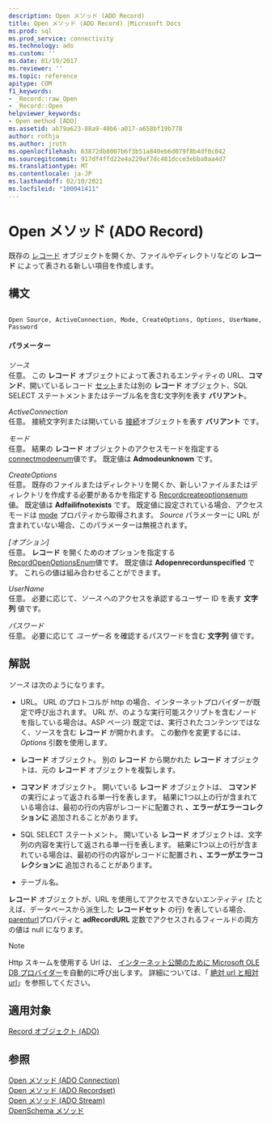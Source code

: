 ```yaml
---
description: Open メソッド (ADO Record)
title: Open メソッド (ADO Record) |Microsoft Docs
ms.prod: sql
ms.prod_service: connectivity
ms.technology: ado
ms.custom: ''
ms.date: 01/19/2017
ms.reviewer: ''
ms.topic: reference
apitype: COM
f1_keywords:
- _Record::raw_Open
- _Record::Open
helpviewer_keywords:
- Open method [ADO]
ms.assetid: ab79a623-88a9-40b6-a017-a658bf19b778
author: rothja
ms.author: jroth
ms.openlocfilehash: 63872db8007b6f3b51a840eb6d079f8b4df0c042
ms.sourcegitcommit: 917df4ffd22e4a229af7dc481dcce3ebba0aa4d7
ms.translationtype: MT
ms.contentlocale: ja-JP
ms.lasthandoff: 02/10/2021
ms.locfileid: "100041411"
---
```

# <a name="open-method-ado-record"></a>Open メソッド (ADO Record)
既存の [レコード](./record-object-ado.md) オブジェクトを開くか、ファイルやディレクトリなどの **レコード** によって表される新しい項目を作成します。  
  
## <a name="syntax"></a>構文  
  
```  
  
Open Source, ActiveConnection, Mode, CreateOptions, Options, UserName, Password  
```  
  
#### <a name="parameters"></a>パラメーター  
 *ソース*  
 任意。 この **レコード** オブジェクトによって表されるエンティティの URL、**コマンド**、開いているレコード [セット](./recordset-object-ado.md)または別の **レコード** オブジェクト、SQL SELECT ステートメントまたはテーブル名を含む文字列を表す **バリアント**。  
  
 *ActiveConnection*  
 任意。 接続文字列または開いている [接続](./connection-object-ado.md)オブジェクトを表す **バリアント** です。  
  
 *モード*  
 任意。 結果の **レコード** オブジェクトのアクセスモードを指定する [connectmodeenum](./connectmodeenum.md)値です。 既定値は **Admodeunknown** です。  
  
 *CreateOptions*  
 任意。 既存のファイルまたはディレクトリを開くか、新しいファイルまたはディレクトリを作成する必要があるかを指定する [Recordcreateoptionsenum](./recordcreateoptionsenum.md) 値。 既定値は **Adfailifnotexists** です。 既定値に設定されている場合、アクセスモードは [mode](./mode-property-ado.md) プロパティから取得されます。 *Source* パラメーターに URL が含まれていない場合、このパラメーターは無視されます。  
  
 *[オプション]*  
 任意。 **レコード** を開くためのオプションを指定する [RecordOpenOptionsEnum](./recordopenoptionsenum.md)値です。 既定値は **Adopenrecordunspecified** です。 これらの値は組み合わせることができます。  
  
 *UserName*  
 任意。 必要に応じて、*ソース* へのアクセスを承認するユーザー ID を表す **文字列** 値です。  
  
 *パスワード*  
 任意。 必要に応じて *ユーザー名* を確認するパスワードを含む **文字列** 値です。  
  
## <a name="remarks"></a>解説  
 *ソース* は次のようになります。  
  
-   URL。 URL のプロトコルが http の場合、インターネットプロバイダーが既定で呼び出されます。 URL が、のような実行可能スクリプトを含むノードを指している場合は。ASP ページ) 既定では、実行されたコンテンツではなく、ソースを含む **レコード** が開かれます。 この動作を変更するには、 *Options* 引数を使用します。  
  
-   **レコード** オブジェクト。 別の **レコード** から開かれた **レコード** オブジェクトは、元の **レコード** オブジェクトを複製します。  
  
-   **コマンド** オブジェクト。 開いている **レコード** オブジェクトは、 **コマンド** の実行によって返される単一行を表します。 結果に1つ以上の行が含まれている場合は、最初の行の内容がレコードに配置され **、エラーがエラーコレクションに** 追加されることがあります。  
  
-   SQL SELECT ステートメント。 開いている **レコード** オブジェクトは、文字列の内容を実行して返される単一行を表します。 結果に1つ以上の行が含まれている場合は、最初の行の内容がレコードに配置され **、エラーがエラーコレクションに** 追加されることがあります。  
  
-   テーブル名。  
  
 **レコード** オブジェクトが、URL を使用してアクセスできないエンティティ (たとえば、データベースから派生した **レコードセット** の行) を表している場合、 [parenturl](./parenturl-property-ado.md)プロパティと **adRecordURL** 定数でアクセスされるフィールドの両方の値は null になります。  
  
> [!NOTE]
>  Http スキームを使用する Url は、 [インターネット公開のために Microsoft OLE DB プロバイダー](../../guide/appendixes/microsoft-ole-db-provider-for-internet-publishing.md)を自動的に呼び出します。 詳細については、「 [絶対 url と相対 url](../../guide/data/absolute-and-relative-urls.md)」を参照してください。  
  
## <a name="applies-to"></a>適用対象  
 [Record オブジェクト (ADO)](./record-object-ado.md)  
  
## <a name="see-also"></a>参照  
 [Open メソッド (ADO Connection)](./open-method-ado-connection.md)   
 [Open メソッド (ADO Recordset)](./open-method-ado-recordset.md)   
 [Open メソッド (ADO Stream)](./open-method-ado-stream.md)   
 [OpenSchema メソッド](./openschema-method.md)